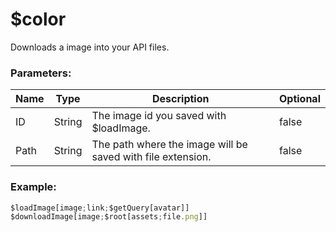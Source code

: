 # $color
Downloads a image into your API files.

### Parameters:
| Name        | Type        | Description                                                  | Optional |
| ----------- | ----------- | ------------------------------------------------------------ | -------- |
| ID          | String      | The image id you saved with $loadImage.                      | false    |
| Path        | String      | The path where the image will be saved with file extension.  | false    |

### Example:
```js
$loadImage[image;link;$getQuery[avatar]]
$downloadImage[image;$root[assets;file.png]]
```
